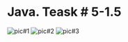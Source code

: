 # Java. Teask # 5-1.5
![pic#1](https://github.com/SemNik88/java-5-1.5/assets/142649558/9e4c4863-0773-4b1c-ad86-164c0213982b)
![pic#2](https://github.com/SemNik88/java-5-1.5/assets/142649558/0e99bb25-b816-4340-a3e2-d4ad2de07e89)
![pic#3](https://github.com/SemNik88/java-5-1.5/assets/142649558/23117ad1-e67c-46bb-9bbb-ea8f7eeb74b2)
